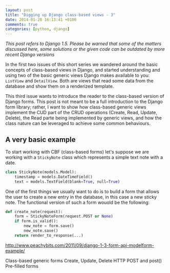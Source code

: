```yaml
---
layout: post
title: "Digging up Django class-based views - 3"
date: 2014-01-20 16:13:41 +0100
comments: true
categories: [python, django]
---
```


_This post refers to Django 1.5. Please be warned that some of the matters discussed here, some solutions or the given code can be outdated by more recent Django versions_

In the first two issues of this short series we wandered around the basic concepts of class-based views in Django, and started understanding and using two of the basic generic views Django makes available to you: `ListView` and `DetailView`. Both are views that read some data from the database and show them on a renderized template.

This third issue wants to introduce the reader to the class-based version of Django forms. This post is not meant to be a full introduction to the Django form library; rather, I want to show how class-based generic views implement the CUD part of the CRUD operations (Create, Read, Update, Delete), the Read parte being implemented by generic views, and how the class nature can be leveraged to achieve some common behaviours.

## A very basic example

To start working with CBF (class-based forms) let's suppose we are working with a `StickyNote` class which represents a simple text note with a date.

``` python
class StickyNote(models.Model):
    timestamp = models.DateTimeField()
    text = models.TextField(blank=True, null=True)
```

One of the first things we usually want to do is to build a form that allows the user to create a new entry in the database, in this case a new sticky note. The functional version of such a form wouold be the following:

```python
def create_note(request):
    form = StickyNoteForm(request.POST or None)
    if form.is_valid():
        new_note = form.save()
        new_note.save()
    return render_to_response(...)
```


http://www.peachybits.com/2011/09/django-1-3-form-api-modelform-example/

Class-based generic forms
Create, Update, Delete
HTTP POST and post()
Pre-filled forms


